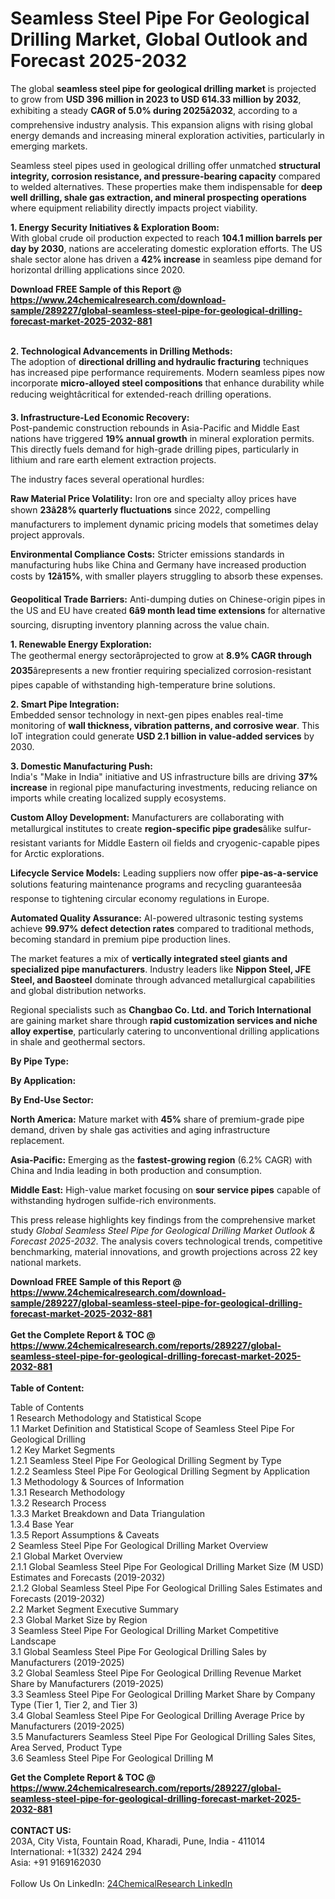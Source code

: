 <h1>Seamless Steel Pipe For Geological Drilling Market, Global Outlook and Forecast 2025-2032</h1><p>The global <strong>seamless steel pipe for geological drilling market</strong> is projected to grow from <strong>USD 396 million in 2023 to USD 614.33 million by 2032</strong>, exhibiting a steady <strong>CAGR of 5.0% during 2025â2032</strong>, according to a comprehensive industry analysis. This expansion aligns with rising global energy demands and increasing mineral exploration activities, particularly in emerging markets.</p><p>Seamless steel pipes used in geological drilling offer unmatched <strong>structural integrity, corrosion resistance, and pressure-bearing capacity</strong> compared to welded alternatives. These properties make them indispensable for <strong>deep well drilling, shale gas extraction, and mineral prospecting operations</strong> where equipment reliability directly impacts project viability.</p><p><strong>1. Energy Security Initiatives &amp; Exploration Boom:</strong><br>
With global crude oil production expected to reach <strong>104.1 million barrels per day by 2030</strong>, nations are accelerating domestic exploration efforts. The US shale sector alone has driven a <strong>42% increase</strong> in seamless pipe demand for horizontal drilling applications since 2020.</p><div><b>Download FREE Sample of this Report @ 
            <a href="https://www.24chemicalresearch.com/download-sample/289227/global-seamless-steel-pipe-for-geological-drilling-forecast-market-2025-2032-881">
            https://www.24chemicalresearch.com/download-sample/289227/global-seamless-steel-pipe-for-geological-drilling-forecast-market-2025-2032-881</a></b></div><br><p><strong>2. Technological Advancements in Drilling Methods:</strong><br>
The adoption of <strong>directional drilling and hydraulic fracturing</strong> techniques has increased pipe performance requirements. Modern seamless pipes now incorporate <strong>micro-alloyed steel compositions</strong> that enhance durability while reducing weightâcritical for extended-reach drilling operations.</p><p><strong>3. Infrastructure-Led Economic Recovery:</strong><br>
Post-pandemic construction rebounds in Asia-Pacific and Middle East nations have triggered <strong>19% annual growth</strong> in mineral exploration permits. This directly fuels demand for high-grade drilling pipes, particularly in lithium and rare earth element extraction projects.</p><p>The industry faces several operational hurdles:</p><p><strong>Raw Material Price Volatility:</strong> Iron ore and specialty alloy prices have shown <strong>23â28% quarterly fluctuations</strong> since 2022, compelling manufacturers to implement dynamic pricing models that sometimes delay project approvals.</p><p><strong>Environmental Compliance Costs:</strong> Stricter emissions standards in manufacturing hubs like China and Germany have increased production costs by <strong>12â15%</strong>, with smaller players struggling to absorb these expenses.</p><p><strong>Geopolitical Trade Barriers:</strong> Anti-dumping duties on Chinese-origin pipes in the US and EU have created <strong>6â9 month lead time extensions</strong> for alternative sourcing, disrupting inventory planning across the value chain.</p><p><strong>1. Renewable Energy Exploration:</strong><br>
The geothermal energy sectorâprojected to grow at <strong>8.9% CAGR through 2035</strong>ârepresents a new frontier requiring specialized corrosion-resistant pipes capable of withstanding high-temperature brine solutions.</p><p><strong>2. Smart Pipe Integration:</strong><br>
Embedded sensor technology in next-gen pipes enables real-time monitoring of <strong>wall thickness, vibration patterns, and corrosive wear</strong>. This IoT integration could generate <strong>USD 2.1 billion in value-added services</strong> by 2030.</p><p><strong>3. Domestic Manufacturing Push:</strong><br>
India's "Make in India" initiative and US infrastructure bills are driving <strong>37% increase</strong> in regional pipe manufacturing investments, reducing reliance on imports while creating localized supply ecosystems.</p><p><strong>Custom Alloy Development:</strong> Manufacturers are collaborating with metallurgical institutes to create <strong>region-specific pipe grades</strong>âlike sulfur-resistant variants for Middle Eastern oil fields and cryogenic-capable pipes for Arctic explorations.</p><p><strong>Lifecycle Service Models:</strong> Leading suppliers now offer <strong>pipe-as-a-service</strong> solutions featuring maintenance programs and recycling guaranteesâa response to tightening circular economy regulations in Europe.</p><p><strong>Automated Quality Assurance:</strong> AI-powered ultrasonic testing systems achieve <strong>99.97% defect detection rates</strong> compared to traditional methods, becoming standard in premium pipe production lines.</p><p>The market features a mix of <strong>vertically integrated steel giants and specialized pipe manufacturers</strong>. Industry leaders like <strong>Nippon Steel, JFE Steel, and Baosteel</strong> dominate through advanced metallurgical capabilities and global distribution networks.</p><p>Regional specialists such as <strong>Changbao Co. Ltd. and Torich International</strong> are gaining market share through <strong>rapid customization services and niche alloy expertise</strong>, particularly catering to unconventional drilling applications in shale and geothermal sectors.</p><p><strong>By Pipe Type:</strong></p><p><strong>By Application:</strong></p><p><strong>By End-Use Sector:</strong></p><p><strong>North America:</strong> Mature market with <strong>45%</strong> share of premium-grade pipe demand, driven by shale gas activities and aging infrastructure replacement.</p><p><strong>Asia-Pacific:</strong> Emerging as the <strong>fastest-growing region</strong> (6.2% CAGR) with China and India leading in both production and consumption.</p><p><strong>Middle East:</strong> High-value market focusing on <strong>sour service pipes</strong> capable of withstanding hydrogen sulfide-rich environments.</p><p>This press release highlights key findings from the comprehensive market study <cite>Global Seamless Steel Pipe for Geological Drilling Market Outlook &amp; Forecast 2025-2032</cite>. The analysis covers technological trends, competitive benchmarking, material innovations, and growth projections across 22 key national markets.</p><div><b>Download FREE Sample of this Report @ 
            <a href="https://www.24chemicalresearch.com/download-sample/289227/global-seamless-steel-pipe-for-geological-drilling-forecast-market-2025-2032-881">
            https://www.24chemicalresearch.com/download-sample/289227/global-seamless-steel-pipe-for-geological-drilling-forecast-market-2025-2032-881</a></b></div><br><div><b>Get the Complete Report & TOC @ 
            <a href="https://www.24chemicalresearch.com/reports/289227/global-seamless-steel-pipe-for-geological-drilling-forecast-market-2025-2032-881">
            https://www.24chemicalresearch.com/reports/289227/global-seamless-steel-pipe-for-geological-drilling-forecast-market-2025-2032-881</a></b></div><br>
            <b>Table of Content:</b><p>Table of Contents<br />
1 Research Methodology and Statistical Scope<br />
1.1 Market Definition and Statistical Scope of Seamless Steel Pipe For Geological Drilling<br />
1.2 Key Market Segments<br />
1.2.1 Seamless Steel Pipe For Geological Drilling Segment by Type<br />
1.2.2 Seamless Steel Pipe For Geological Drilling Segment by Application<br />
1.3 Methodology & Sources of Information<br />
1.3.1 Research Methodology<br />
1.3.2 Research Process<br />
1.3.3 Market Breakdown and Data Triangulation<br />
1.3.4 Base Year<br />
1.3.5 Report Assumptions & Caveats<br />
2 Seamless Steel Pipe For Geological Drilling Market Overview<br />
2.1 Global Market Overview<br />
2.1.1 Global Seamless Steel Pipe For Geological Drilling Market Size (M USD) Estimates and Forecasts (2019-2032)<br />
2.1.2 Global Seamless Steel Pipe For Geological Drilling Sales Estimates and Forecasts (2019-2032)<br />
2.2 Market Segment Executive Summary<br />
2.3 Global Market Size by Region<br />
3 Seamless Steel Pipe For Geological Drilling Market Competitive Landscape<br />
3.1 Global Seamless Steel Pipe For Geological Drilling Sales by Manufacturers (2019-2025)<br />
3.2 Global Seamless Steel Pipe For Geological Drilling Revenue Market Share by Manufacturers (2019-2025)<br />
3.3 Seamless Steel Pipe For Geological Drilling Market Share by Company Type (Tier 1, Tier 2, and Tier 3)<br />
3.4 Global Seamless Steel Pipe For Geological Drilling Average Price by Manufacturers (2019-2025)<br />
3.5 Manufacturers Seamless Steel Pipe For Geological Drilling Sales Sites, Area Served, Product Type<br />
3.6 Seamless Steel Pipe For Geological Drilling M</p><div><b>Get the Complete Report & TOC @ 
            <a href="https://www.24chemicalresearch.com/reports/289227/global-seamless-steel-pipe-for-geological-drilling-forecast-market-2025-2032-881">
            https://www.24chemicalresearch.com/reports/289227/global-seamless-steel-pipe-for-geological-drilling-forecast-market-2025-2032-881</a></b></div><br><b>CONTACT US:</b><br>
            203A, City Vista, Fountain Road, Kharadi, Pune, India - 411014<br>
            International: +1(332) 2424 294<br>
            Asia: +91 9169162030 <br><br>
            Follow Us On LinkedIn: <a href="https://www.linkedin.com/company/24chemicalresearch/">24ChemicalResearch LinkedIn</a>